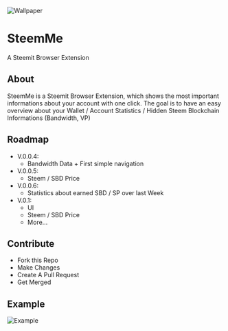 ![Wallpaper](https://i.imgur.com/Jezd4xx.png)

# SteemMe
A Steemit Browser Extension

## About
SteemMe is a Steemit Browser Extension, which shows the most important informations about your account with one click.
The goal is to have an easy overview about your Wallet / Account Statistics / Hidden Steem Blockchain Informations (Bandwidth, VP)

## Roadmap
- V.0.0.4:
  - Bandwidth Data + First simple navigation
- V.0.0.5:
  - Steem / SBD Price
- V.0.0.6:
  - Statistics about earned SBD / SP over last Week
- V.0.1:
  - UI
  - Steem / SBD Price
  - More...

## Contribute
- Fork this Repo
- Make Changes
- Create A Pull Request
- Get Merged

## Example
![Example](https://res.cloudinary.com/hpiynhbhq/image/upload/v1519036718/f1bp1kulrthavw34jfkg.png)
